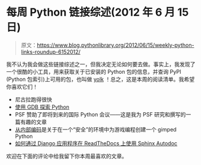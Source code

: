 # 每周 Python 链接综述(2012 年 6 月 15 日)

> 原文：<https://www.blog.pythonlibrary.org/2012/06/15/weekly-python-links-roundup-6152012/>

我不认为我会做这些链接综述之一，但我决定无论如何要去做。事实上，我发现了一个很酷的小工具，用来获取关于已安装的 Python 包的信息，并查询 PyPI (Python 包索引)上可用的包，也叫做 [yolk](https://github.com/cakebread/yolk) ！总之，这是本周的阅读清单。我希望你喜欢它们！

*   尼古拉跑得很快
*   [使用 GDB 探索 Python](https://stripe.com/blog/exploring-python-using-gdb)
*   PSF 赞助了即将到来的国际 Python 会议——这是我为 PSF 研究和撰写的一篇有趣的文章
*   [从内部编码](http://evennia.blogspot.com/2012/06/coding-from-inside.html)是关于在一个“安全”的环境中为游戏编程创建一个 gimped Python
*   [如何通过 Django 应用程序在 ReadTheDocs 上使用 Sphinx Autodoc](http://techblog.ironfroggy.com/2012/06/how-to-use-sphinx-autodoc-on.html)

欢迎在下面的评论中给我留下你本周最喜欢的文章。